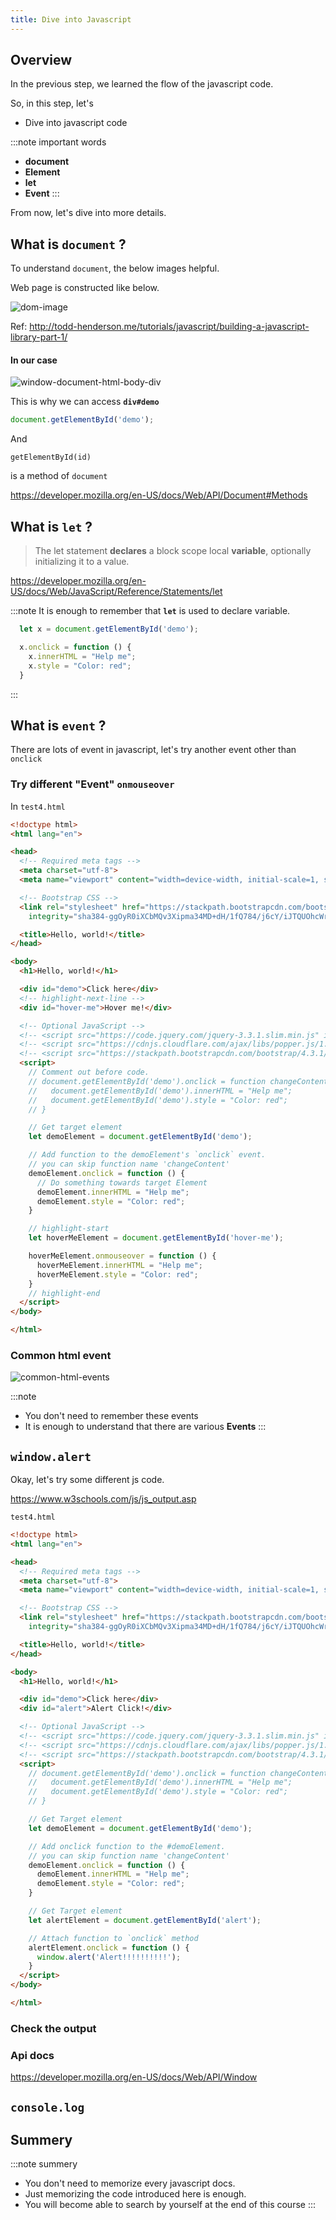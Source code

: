 ```yaml
---
title: Dive into Javascript
---
```


## Overview

In the previous step, we learned the flow of the javascript code.

So, in this step, let's
- Dive into javascript code


:::note important words
- **document**
- **Element**
- **let**
- **Event**
:::

From now, let's dive into more details.

## What is `document` ?

To understand `document`, the below images helpful.

Web page is constructed like below.

![dom-image](http://todd-henderson.me/assets/images/2014/DOM-Tree.png)

Ref: http://todd-henderson.me/tutorials/javascript/building-a-javascript-library-part-1/

#### In our case

![window-document-html-body-div](https://storage.googleapis.com/coderhackers-assets/the-complete-webdev-with-rails-2020/javascript-guide/window-document-html-body-div.jpg)

This is why we can access **`div#demo`**
```js
document.getElementById('demo');
```
And

```
getElementById(id)
```

is a method of `document`

https://developer.mozilla.org/en-US/docs/Web/API/Document#Methods

## What is `let` ?
> The let statement **declares** a block scope local **variable**, optionally initializing it to a value.

https://developer.mozilla.org/en-US/docs/Web/JavaScript/Reference/Statements/let

:::note
It is enough to remember that **`let`** is used to declare variable.
```js
  let x = document.getElementById('demo');

  x.onclick = function () {
    x.innerHTML = "Help me";
    x.style = "Color: red";
  }
```
:::


## What is `event` ?
There are lots of event in javascript, let's try another event other than `onclick`

### Try different "Event" `onmouseover`

In `test4.html`

```html title="test4.html"
<!doctype html>
<html lang="en">

<head>
  <!-- Required meta tags -->
  <meta charset="utf-8">
  <meta name="viewport" content="width=device-width, initial-scale=1, shrink-to-fit=no">

  <!-- Bootstrap CSS -->
  <link rel="stylesheet" href="https://stackpath.bootstrapcdn.com/bootstrap/4.3.1/css/bootstrap.min.css"
    integrity="sha384-ggOyR0iXCbMQv3Xipma34MD+dH/1fQ784/j6cY/iJTQUOhcWr7x9JvoRxT2MZw1T" crossorigin="anonymous">

  <title>Hello, world!</title>
</head>

<body>
  <h1>Hello, world!</h1>

  <div id="demo">Click here</div>
  <!-- highlight-next-line -->
  <div id="hover-me">Hover me!</div>

  <!-- Optional JavaScript -->
  <!-- <script src="https://code.jquery.com/jquery-3.3.1.slim.min.js" integrity="sha384-q8i/X+965DzO0rT7abK41JStQIAqVgRVzpbzo5smXKp4YfRvH+8abtTE1Pi6jizo" crossorigin="anonymous"></script> -->
  <!-- <script src="https://cdnjs.cloudflare.com/ajax/libs/popper.js/1.14.7/umd/popper.min.js" integrity="sha384-UO2eT0CpHqdSJQ6hJty5KVphtPhzWj9WO1clHTMGa3JDZwrnQq4sF86dIHNDz0W1" crossorigin="anonymous"></script> -->
  <!-- <script src="https://stackpath.bootstrapcdn.com/bootstrap/4.3.1/js/bootstrap.min.js" integrity="sha384-JjSmVgyd0p3pXB1rRibZUAYoIIy6OrQ6VrjIEaFf/nJGzIxFDsf4x0xIM+B07jRM" crossorigin="anonymous"></script> -->
  <script>
    // Comment out before code.
    // document.getElementById('demo').onclick = function changeContent() {
    //   document.getElementById('demo').innerHTML = "Help me";
    //   document.getElementById('demo').style = "Color: red";
    // }

    // Get target element
    let demoElement = document.getElementById('demo');

    // Add function to the demoElement's `onclick` event.
    // you can skip function name 'changeContent'
    demoElement.onclick = function () {
      // Do something towards target Element
      demoElement.innerHTML = "Help me";
      demoElement.style = "Color: red";
    }

    // highlight-start
    let hoverMeElement = document.getElementById('hover-me');

    hoverMeElement.onmouseover = function () {
      hoverMeElement.innerHTML = "Help me";
      hoverMeElement.style = "Color: red";
    }
    // highlight-end
  </script>
</body>

</html>
```


### Common html event
![common-html-events](https://storage.googleapis.com/coderhackers-assets/the-complete-webdev-with-rails-2020/javascript-guide/common-html-events.png)

:::note
- You don't need to remember these events
- It is enough to understand that there are various **Events**
:::


## `window.alert`

Okay, let's try some different js code.

https://www.w3schools.com/js/js_output.asp

`test4.html`
```html
<!doctype html>
<html lang="en">

<head>
  <!-- Required meta tags -->
  <meta charset="utf-8">
  <meta name="viewport" content="width=device-width, initial-scale=1, shrink-to-fit=no">

  <!-- Bootstrap CSS -->
  <link rel="stylesheet" href="https://stackpath.bootstrapcdn.com/bootstrap/4.3.1/css/bootstrap.min.css"
    integrity="sha384-ggOyR0iXCbMQv3Xipma34MD+dH/1fQ784/j6cY/iJTQUOhcWr7x9JvoRxT2MZw1T" crossorigin="anonymous">

  <title>Hello, world!</title>
</head>

<body>
  <h1>Hello, world!</h1>

  <div id="demo">Click here</div>
  <div id="alert">Alert Click!</div>

  <!-- Optional JavaScript -->
  <!-- <script src="https://code.jquery.com/jquery-3.3.1.slim.min.js" integrity="sha384-q8i/X+965DzO0rT7abK41JStQIAqVgRVzpbzo5smXKp4YfRvH+8abtTE1Pi6jizo" crossorigin="anonymous"></script> -->
  <!-- <script src="https://cdnjs.cloudflare.com/ajax/libs/popper.js/1.14.7/umd/popper.min.js" integrity="sha384-UO2eT0CpHqdSJQ6hJty5KVphtPhzWj9WO1clHTMGa3JDZwrnQq4sF86dIHNDz0W1" crossorigin="anonymous"></script> -->
  <!-- <script src="https://stackpath.bootstrapcdn.com/bootstrap/4.3.1/js/bootstrap.min.js" integrity="sha384-JjSmVgyd0p3pXB1rRibZUAYoIIy6OrQ6VrjIEaFf/nJGzIxFDsf4x0xIM+B07jRM" crossorigin="anonymous"></script> -->
  <script>
    // document.getElementById('demo').onclick = function changeContent() {
    //   document.getElementById('demo').innerHTML = "Help me";
    //   document.getElementById('demo').style = "Color: red";
    // }

    // Get Target element
    let demoElement = document.getElementById('demo');

    // Add onclick function to the #demoElement.
    // you can skip function name 'changeContent'
    demoElement.onclick = function () {
      demoElement.innerHTML = "Help me";
      demoElement.style = "Color: red";
    }

    // Get Target element
    let alertElement = document.getElementById('alert');

    // Attach function to `onclick` method
    alertElement.onclick = function () {
      window.alert('Alert!!!!!!!!!!');
    }
  </script>
</body>

</html>
```

### Check the output


### Api docs
https://developer.mozilla.org/en-US/docs/Web/API/Window


## `console.log`




## Summery

:::note summery
 - You don't need to memorize every javascript docs.
 - Just memorizing the code introduced here is enough.
 - You will become able to search by yourself at the end of this course
:::